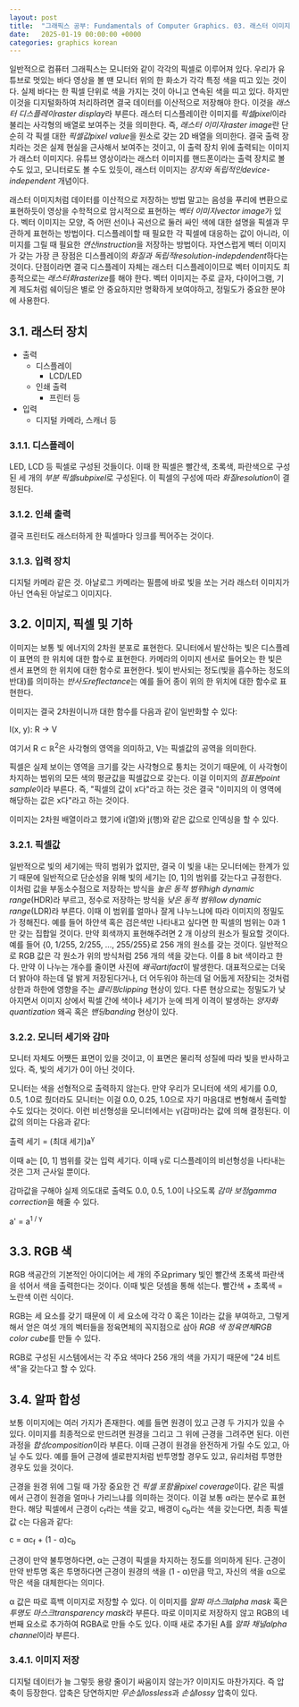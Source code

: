 ```yaml
---
layout: post
title:  "그래픽스 공부: Fundamentals of Computer Graphics. 03. 래스터 이미지"
date:   2025-01-19 00:00:00 +0000
categories: graphics korean
---
```


일반적으로 컴퓨터 그래픽스는 모니터와 같이 각각의 픽셀로 이루어져 있다. 우리가 유튜브로 멋있는 바다 영상을 볼 땐 모니터 위의 한 화소가 각각 특정 색을 띠고 있는 것이다. 실제 바다는 한 픽셀 단위로 색을 가지는 것이 아니고 연속된 색을 띠고 있다. 하지만 이것을 디지털화하여 처리하려면 결국 데이터를 이산적으로 저장해야 한다. 이것을 *래스터 디스플레이raster display*라 부른다. 래스터 디스플레이란 이미지를 *픽셀pixel*이라 불리는 사각형의 배열로 보여주는 것을 의미한다. 즉, *래스터 이미지raster image*란 단순히 각 픽셀 대한 *픽셀값pixel value*을 원소로 갖는 2D 배열을 의미한다. 결국 출력 장치라는 것은 실제 현실을 근사해서 보여주는 것이고, 이 출력 장치 위에 출력되는 이미지가 래스터 이미지다. 유튜브 영상이라는 래스터 이미지를 핸드폰이라는 출력 장치로 볼 수도 있고, 모니터로도 볼 수도 있듯이, 래스터 이미지는 *장치와 독립적인device-independent* 개념이다.

래스터 이미지처럼 데이터를 이산적으로 저장하는 방법 말고는 음성을 푸리에 변환으로 표현하듯이 영상을 수학적으로 암시적으로 표현하는 *벡터 이미지vector image*가 있다. 벡터 이미지는 모양, 즉 어떤 선이나 곡선으로 둘러 싸인 색에 대한 설명을 픽셀과 무관하게 표현하는 방법이다. 디스플레이할 때 필요한 각 픽셀에 대응하는 값이 아니라, 이미지를 그릴 때 필요한 *연산instruction*을 저장하는 방법이다. 자연스럽게 벡터 이미지가 갖는 가장 큰 장점은 디스플레이의 *화질과 독립적resolution-indepdendent*하다는 것이다. 단점이라면 결국 디스플레이 자체는 래스터 디스플레이이므로 벡터 이미지도 최종적으로는 *래스터화rasterize*를 해야 한다. 벡터 이미지는 주로 글자, 다이어그램, 기계 제도처럼 쉐이딩은 별로 안 중요하지만 명확하게 보여야하고, 정밀도가 중요한 분야에 사용한다.

## 3.1. 래스터 장치

* 출력
  * 디스플레이
    * LCD/LED
  * 인쇄 출력
    * 프린터 등
* 입력
  * 디지털 카메라, 스캐너 등

### 3.1.1. 디스플레이

LED, LCD 등 픽셀로 구성된 것들이다. 이때 한 픽셀은 빨간색, 초록색, 파란색으로 구성된 세 개의 *부분 픽셀subpixel*로 구성된다. 이 픽셀의 구성에 따라 *화질resolution*이 결정된다.

### 3.1.2. 인쇄 출력

결국 프린터도 래스터하게 한 픽셀마다 잉크를 찍어주는 것이다.

### 3.1.3. 입력 장치

디지털 카메라 같은 것. 아날로그 카메라는 필름에 바로 빛을 쏘는 거라 래스터 이미지가 아닌 연속된 아날로그 이미지다.

## 3.2. 이미지, 픽셀 및 기하

이미지는 보통 빛 에너지의 2차원 분포로 표현한다. 모니터에서 발산하는 빛은 디스플레이 표면의 한 위치에 대한 함수로 표현한다. 카메라의 이미지 센서로 들어오는 한 빛은 센서 표면의 한 위치에 대한 함수로 표현한다. 빛이 반사되는 정도(빛을 흡수하는 정도의 반대)를 의미하는 *반사도reflectance*는 예를 들어 종이 위의 한 위치에 대한 함수로 표현한다.

이미지는 결국 2차원이니까 대한 함수를 다음과 같이 일반화할 수 있다:

I(x, y): R &rarr; V

여기서 R ⊂ 	&#8477;<sup>2</sup>은 사각형의 영역을 의미하고, V는 픽셀값의 공역을 의미한다.

픽셀은 실제 보이는 영역을 크기를 갖는 사각형으로 퉁치는 것이기 때문에, 이 사각형이 차지하는 범위의 모든 색의 평균값을 픽셀값으로 갖는다. 이걸 이미지의 *점표본point sample*이라 부른다. 즉, "픽셀의 값이 x다"라고 하는 것은 결국 "이미지의 이 영역에 해당하는 값은 x다"라고 하는 것이다.

이미지는 2차원 배열이라고 했기에 i(열)와 j(행)와 같은 값으로 인덱싱을 할 수 있다.

### 3.2.1. 픽셀값

일반적으로 빛의 세기에는 딱히 범위가 없지만, 결국 이 빛을 내는 모니터에는 한계가 있기 때문에 일반적으로 단순성을 위해 빛의 세기는 [0, 1]의 범위를 갖는다고 규정한다. 이처럼 값을 부동소수점으로 저장하는 방식을 *높은 동적 범위high dynamic range*(HDR)라 부르고, 정수로 저장하는 방식을 *낮은 동적 범위low dynamic range*(LDR)라 부른다. 이때 이 범위를 얼마나 잘게 나누느냐에 따라 이미지의 정밀도가 정해진다. 예를 들어 하얀색 혹은 검은색만 나타내고 싶다면 한 픽셀의 범위는 0과 1만 갖는 집합일 것이다. 만약 회색까지 표현해주려면 2 개 이상의 원소가 필요할 것이다. 예를 들어 {0, 1/255, 2/255, &hellip;, 255/255}로 256 개의 원소를 갖는 것이다. 일반적으로 RGB 값은 각 원소가 위의 방식처럼 256 개의 색을 갖는다. 이를 8 bit 색이라고 한다. 만약 이 나누는 개수를 줄이면 사진에 *왜곡artifact*이 발생한다. 대표적으로는 더욱 더 밝아야 하는데 덜 밝게 저장된다거나, 더 어두워야 하는데 덜 어둡게 저장되는 것처럼 상한과 하한에 영향을 주는 *클리핑clipping* 현상이 있다. 다른 현상으로는 정밀도가 낮아지면서 이미지 상에서 픽셀 간에 색이나 세기가 눈에 띄게 이격이 발생하는 *양자화quantization* 왜곡 혹은 *밴딩banding* 현상이 있다.

### 3.2.2. 모니터 세기와 감마

모니터 자체도 어쨋든 표면이 있을 것이고, 이 표면은 물리적 성질에 따라 빛을 반사하고 있다. 즉, 빛의 세기가 0이 아닌 것이다.

모니터는 색을 선형적으로 출력하지 않는다. 만약 우리가 모니터에 색의 세기를 0.0, 0.5, 1.0로 줬더라도 모니터는 이걸 0.0, 0.25, 1.0으로 자기 마음대로 변형해서 출력할 수도 있다는 것이다. 이런 비선형성을 모니터에서는 &gamma;(감마)라는 값에 의해 결정된다. 이 값의 의미는 다음과 같다:

출력 세기 = (최대 세기)a<sup>&gamma;</sup>

이때 a는 [0, 1] 범위를 갖는 입력 세기다. 이때 &gamma;로 디스플레이의 비선형성을 나타내는 것은 그저 근사일 뿐이다.

감마값을 구해야 실제 의도대로 출력도 0.0, 0.5, 1.0이 나오도록 *감마 보정gamma correction*을 해줄 수 있다.

a' = a<sup>1 / &gamma;</sup>

## 3.3. RGB 색

RGB 색공간의 기본적인 아이디어는 세 개의 주요primary 빛인 빨간색 초록색 파란색을 섞어서 색을 출력한다는 것이다. 이때 빛은 덧셈을 통해 섞는다. 빨간색 + 초록색 = 노란색 이런 식이다.

RGB는 세 요소를 갖기 때문에 이 세 요소에 각각 0 혹은 1이라는 값을 부여하고, 그렇게 해서 얻은 여섯 개의 벡터들을 정육면체의 꼭지점으로 삼아 *RGB 색 정육면체RGB color cube*를 만들 수 있다.

RGB로 구성된 시스템에서는 각 주요 색마다 256 개의 색을 가지기 때문에 "24 비트 색"을 갖는다고 할 수 있다.

## 3.4. 알파 합성

보통 이미지에는 여러 가지가 존재한다. 예를 들면 원경이 있고 근경 두 가지가 있을 수 있다. 이미지를 최종적으로 만드려면 원경을 그리고 그 위에 근경을 그려주면 된다. 이런 과정을 *합성composition*이라 부른다. 이때 근경이 원경을 완전하게 가릴 수도 있고, 아닐 수도 있다. 예를 들어 근경에 셀로판지처럼 반투명할 경우도 있고, 유리처럼 투명한 경우도 있을 것이다.

근경을 원경 위에 그릴 때 가장 중요한 건 *픽셀 포함율pixel coverage*이다. 같은 픽셀에서 근경이 원경을 얼마나 가리느냐를 의미하는 것이다. 이걸 보통 &alpha;라는 분수로 표현한다. 해당 픽셀에서 근경이 c<sub>f</sub>라는 색을 갖고, 배경이 c<sub>b</sub>라는 색을 갖는다면, 최종 픽셀값 c는 다음과 같다:

c = &alpha;c<sub>f</sub> + (1 - &alpha;)c<sub>b</sub>

근경이 만약 불투명하다면, &alpha;는 근경이 픽셀을 차지하는 정도를 의미하게 된다. 근경이 만약 반투명 혹은 투명하다면 근경이 원경의 색을 (1 - &alpha;)만큼 막고, 자신의 색을 &alpha;으로 막은 색을 대체한다는 의미다.

&alpha; 값은 따로 흑백 이미지로 저장할 수 있다. 이 이미지를 *알파 마스크alpha mask* 혹은 *투명도 마스크transparency mask*라 부른다. 따로 이미지로 저장하지 않고 RGB의 네번째 요소로 추가하여 RGBA로 만들 수도 있다. 이때 새로 추가된 A를 *알파 채널alpha channel*이라 부른다.

### 3.4.1. 이미지 저장

디지털 데이터가 늘 그렇듯 용량 줄이기 싸움이지 않는가? 이미지도 마찬가지다. 즉 압축이 등장한다. 압축은 당연하지만 *무손실lossless*과 *손실lossy* 압축이 있다.